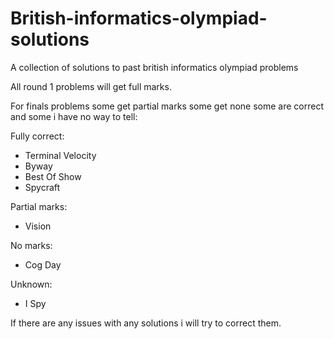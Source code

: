 # British-informatics-olympiad-solutions
A collection of solutions to past british informatics olympiad problems

All round 1 problems will get full marks.

For finals problems some get partial marks some get none some are correct and some i have no way to tell:

Fully correct:
 * Terminal Velocity
 * Byway
 * Best Of Show
 * Spycraft
 
Partial marks:
 * Vision
 
No marks:
 * Cog Day
 
Unknown:
 * I Spy

If there are any issues with any solutions i will try to correct them.
